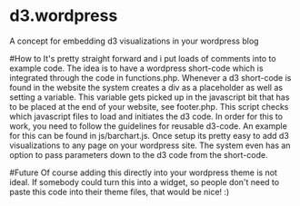 # d3.wordpress
A concept for embedding d3 visualizations in your wordpress blog

#How to
It's pretty straight forward and i put loads of comments into to example code.
The idea is to have a wordpress short-code which is integrated through the code in functions.php.
Whenever a d3 short-code is found in the website the system creates a div as a placeholder as well as setting a variable.
This variable gets picked up in the javascript bit that has to be placed at the end of your website, see footer.php.
This script checks which javascript files to load and initiates the d3 code. In order for this to work, you need to follow the guidelines for reusable d3-code. An example for this can be found in js/barchart.js.
Once setup its pretty easy to add d3 visualizations to any page on your wordpress site. The system even has an option to pass parameters down to the d3 code from the short-code.

#Future
Of course adding this directly into your wordpress theme is not ideal. If somebody could turn this into a widget, so people don't need to paste this code into their theme files, that would be nice! :)
